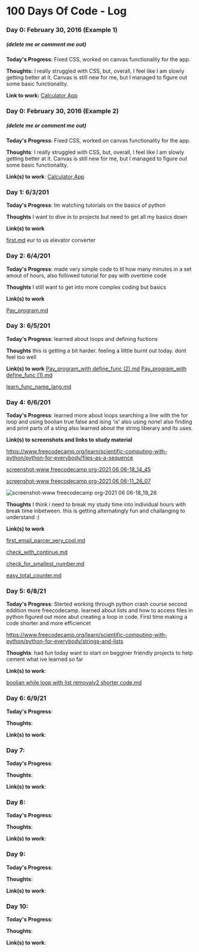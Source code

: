 # 100 Days Of Code - Log

### Day 0: February 30, 2016 (Example 1)
##### (delete me or comment me out)

**Today's Progress**: Fixed CSS, worked on canvas functionality for the app.

**Thoughts:** I really struggled with CSS, but, overall, I feel like I am slowly getting better at it. Canvas is still new for me, but I managed to figure out some basic functionality.

**Link to work:** [Calculator App](http://www.example.com)

### Day 0: February 30, 2016 (Example 2)
##### (delete me or comment me out)

**Today's Progress**: Fixed CSS, worked on canvas functionality for the app.

**Thoughts**: I really struggled with CSS, but, overall, I feel like I am slowly getting better at it. Canvas is still new for me, but I managed to figure out some basic functionality.

**Link(s) to work**: [Calculator App](http://www.example.com)


### Day 1: 6/3/201

**Today's Progress**: Im watching tutorials on the basics of python 

**Thoughts** I want to dive in to projects but need to get all my basics down

**Link(s) to work**


[first.md](https://github.com/Elijahnohands/100-days-of-code/files/6595241/first.md) eur to us elevator converter

### Day 2: 6/4/201

**Today's Progress**: made very simple code to tll how many minutes in a set amout of hours, also followed tutorial for pay with overtime code

**Thoughts** I still want to get into more complex coding but basics 

**Link(s) to work**

[Pay_program.md](https://github.com/Elijahnohands/100-days-of-code/files/6601696/Pay_program.md)


### Day 3: 6/5/201

**Today's Progress**: learned about loops and defining fuctions

**Thoughts** this is getting a bit harder. feeling a lilttle burnt out today. dont feel too well


**Link(s) to work**
[Pay_program_with define_func (2).md](https://github.com/Elijahnohands/100-days-of-code/files/6603261/Pay_program_with.define_func.2.md)
[Pay_program_with define_func (1).md](https://github.com/Elijahnohands/100-days-of-code/files/6603262/Pay_program_with.define_func.1.md)

[learn_func_name_lang.md](https://github.com/Elijahnohands/100-days-of-code/files/6603255/learn_func_name_lang.md)


### Day 4: 6/6/201

**Today's Progress**: learned more about loops searching a line with the for loop and using boolian true false and ising 'is' also using none! also finding and print parts of a sting also learned about the string liberary and its uses. 

**Link(s) to screenshots and links to study material**


https://www.freecodecamp.org/learn/scientific-computing-with-python/python-for-everybody/files-as-a-sequence


[screenshot-www freecodecamp org-2021 06 06-18_14_45](https://user-images.githubusercontent.com/85261864/120941858-1f55c780-c6f3-11eb-9940-0126a35068ce.png)


[screenshot-www freecodecamp org-2021 06 06-11_26_07](https://user-images.githubusercontent.com/85261864/120930126-0da3fe00-c6ba-11eb-819a-35091cfb9b35.png)

![screenshot-www freecodecamp org-2021 06 06-18_19_26](https://user-images.githubusercontent.com/85261864/120941983-c5a1cd00-c6f3-11eb-9367-fa696f14798b.png)



**Thoughts** I think i need to break my study time into individual hours with break time inbetween. this is getting alternatingly fun and challanging to understand :)


**Link(s) to work**


[first_email_parcer_very_cool.md](https://github.com/Elijahnohands/100-days-of-code/files/6605028/first_email_parcer_very_cool.md)


[check_with_continue.md](https://github.com/Elijahnohands/100-days-of-code/files/6605030/check_with_continue.md)

[check_for_smallest_number.md](https://github.com/Elijahnohands/100-days-of-code/files/6605031/check_for_smallest_number.md)

[easy_total_counter.md](https://github.com/Elijahnohands/100-days-of-code/files/6605032/easy_total_counter.md)

### Day 5: 6/8/21

**Today's Progress**: Sterted working through python crash course second eddition more freecodecamp. learned about lists and how to access files in python 
figured out more abut creating a loop in code. First time making a code shorter and more efficiencet 


https://www.freecodecamp.org/learn/scientific-computing-with-python/python-for-everybody/strings-and-lists


**Thoughts**: had fun today want to start on begginer friendly projects to help cement what ive learned so far

**Link(s) to work**:

[boolian while loop with list removalv2 shorter code.md](https://github.com/Elijahnohands/100-days-of-code/files/6620337/boolian.while.loop.with.list.removalv2.shorter.code.md)



### Day 6: 6/9/21

**Today's Progress**:


**Thoughts**: 

**Link(s) to work**:









### Day 7: 

**Today's Progress**:


**Thoughts**: 

**Link(s) to work**:






### Day 8: 

**Today's Progress**:


**Thoughts**: 

**Link(s) to work**:







### Day 9: 

**Today's Progress**:


**Thoughts**: 

**Link(s) to work**:




### Day 10: 

**Today's Progress**:


**Thoughts**: 

**Link(s) to work**:
